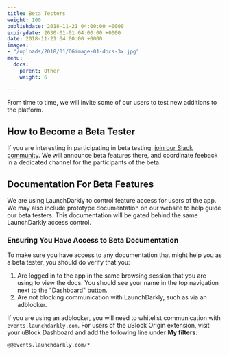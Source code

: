 ```yaml
---
title: Beta Testers
weight: 100
publishdate: 2018-11-21 04:00:00 +0000
expirydate: 2030-01-01 04:00:00 +0000
date: 2018-11-21 04:00:00 +0000
images:
- "/uploads/2018/01/OGimage-01-docs-3x.jpg"
menu:
  docs:
    parent: Other
    weight: 6

---
```

From time to time, we will invite some of our users to test new additions to the platform.

## How to Become a Beta Tester

If you are interesting in participating in beta testing, [join our Slack community](/blog/join-our-slack-community/). We will announce beta features there, and coordinate feeback in a dedicated channel for the participants of the beta.

## Documentation For Beta Features

We are using LaunchDarkly to control feature access for users of the app. We may also include prototype documentation on our website to help guide our beta testers. This documentation will be gated behind the same LaunchDarkly access control.

### Ensuring You Have Access to Beta Documentation

To make sure you have access to any documentation that might help you as a beta tester, you should do verify that you:

1. Are logged in to the app in the same browsing session that you are using to view the docs. You should see your name in the top navigation next to the "Dashboard" button.
2. Are not blocking communication with LaunchDarkly, such as via an adblocker.

If you are using an adblocker, you will need to whitelist communication with `events.launchdarkly.com`. For users of the uBlock Origin extension, visit your uBlock Dashboard and add the following line under **My filters**:

```
@@events.launchdarkly.com/*
```